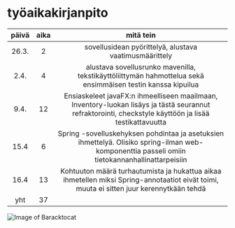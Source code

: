 # työaikakirjanpito
| päivä | aika | mitä tein |
| :---: | :---: | :---: |
| 26.3. | 2 | sovellusidean pyörittelyä, alustava vaatimusmäärittely |
| 2.4. | 4 | alustava sovellusrunko mavenilla, tekstikäyttöliittymän hahmottelua sekä ensimmäisen testin kanssa kipuilua |
| 9.4. | 12 | Ensiaskeleet javaFX:n ihmeelliseen maailmaan, Inventory-luokan lisäys ja tästä seurannut refraktorointi, checkstyle käyttöön ja lisää testikattavuutta |
| 15.4 | 6 | Spring -sovelluskehyksen pohdintaa ja asetuksien ihmettelyä. Olisiko spring-ilman web-komponenttia passeli omiin tietokannanhallinattarpeisiin  |
| 16.4 | 13 | Kohtuuton määrä turhautumista ja hukattua aikaa ihmetellen miksi Spring-annotaatiot eivät toimi,  muuta ei sitten juur kerennytkään tehdä |
| yht | 37 | |

![Image of Baracktocat](https://octodex.github.com/images/baracktocat.jpg)
